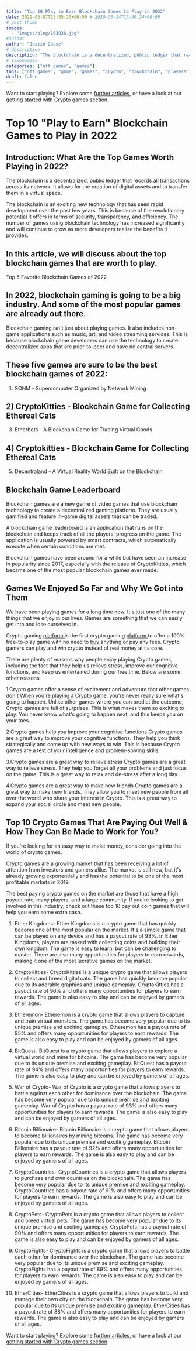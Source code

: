 ```yaml
---
title: "Top 10 Play to Earn Blockchain Games to Play in 2022"
date: 2022-03-07T13:55:20+06:00 # 2020-03-14T15:40:24+06:00
# post thumb
images:
  - "images/blog/163036.jpg"
#author
author: "Justin Guese"
# description
description: "The blockchain is a decentralized, public ledger that records all transactions across its network. It allows for the creation of digital assets and to transfer "
# Taxonomies
categories: ["nft games", "games"]
tags: ["nft games", "game", "games", "crypto", "blockchain", "players", "popular"]
draft: false
---
```



Want to start playing? Explore some [further articles](/blog/), or have a look at our [getting started with Crypto games section](/services/how-do-i-get-started/).

# Top 10 "Play to Earn" Blockchain Games to Play in 2022

## Introduction: What Are the Top Games Worth Playing in 2022?

The blockchain is a decentralized, public ledger that records all transactions across its network. It allows for the creation of digital assets and to transfer them in a virtual space.

The blockchain is an exciting new technology that has seen rapid development over the past few years. This is because of the revolutionary potential it offers in terms of security, transparency, and efficiency. The number of games using blockchain technology has increased significantly and will continue to grow as more developers realize the benefits it provides.

## In this article, we will discuss about the top blockchain games that are worth to play.

Top 5 Favorite Blockchain Games of 2022

## In 2022, blockchain gaming is going to be a big industry. And some of the most popular games are already out there.

Blockchain gaming isn't just about playing games. It also includes non-game applications such as music, art, and video streaming services. This is because blockchain game developers can use the technology to create decentralized apps that are peer-to-peer and have no central servers.

## These five games are sure to be the best blockchain games of 2022:

1) SONM - Supercomputer Organized by Network Mining

## 2) CryptoKitties - Blockchain Game for Collecting Ethereal Cats

3) Etherbots - A Blockchain Game for Trading Virtual Goods

## 4) Cryptokitties - Blockchain Game for Collecting Ethereal Cats

5) Decentraland - A Virtual Reality World Built on the Blockchain

## Blockchain Game Leaderboard

Blockchain games are a new genre of video games that use blockchain technology to create a decentralized gaming platform. They are usually gamified and feature in-game digital assets that can be traded.

A blockchain game leaderboard is an application that runs on the blockchain and keeps track of all the players’ progress on the game. The application is usually powered by smart contracts, which automatically execute when certain conditions are met.

Blockchain games have been around for a while but have seen an increase in popularity since 2017, especially with the release of CryptoKitties, which became one of the most popular blockchain games ever made.

## Games We Enjoyed So Far and Why We Got into Them

We have been playing games for a long time now. It's just one of the many things that we enjoy in our lives. Games are something that we can easily get into and lose ourselves in.

Crypto gaming [ platform ](https://accounts.binance.com/en/register?ref=37092355) is the first crypto gaming [ platform ](https://accounts.binance.com/en/register?ref=37092355) to offer a 100% free-to-play game with no need to [ buy ](https://accounts.binance.com/en/register?ref=37092355) anything or pay any fees. Crypto gamers can play and win crypto instead of real money at its core.

There are plenty of reasons why people enjoy playing Crypto games, including the fact that they help us relieve stress, improve our cognitive functions, and keep us entertained during our free time. Below are some other reasons 

1.Crypto games offer a sense of excitement and adventure that other games don't When you're playing a Crypto game, you're never really sure what's going to happen. Unlike other games where you can predict the outcome, Crypto games are full of surprises. This is what makes them so exciting to play. You never know what's going to happen next, and this keeps you on your toes. 

2.Crypto games help you improve your cognitive functions Crypto games are a great way to improve your cognitive functions. They help you think strategically and come up with new ways to win. This is because Crypto games are a test of your intelligence and problem-solving skills. 

3.Crypto games are a great way to relieve stress Crypto games are a great way to relieve stress. They help you forget all your problems and just focus on the game. This is a great way to relax and de-stress after a long day. 

4.Crypto games are a great way to make new friends Crypto games are a great way to make new friends. They allow you to meet new people from all over the world who share your interest in Crypto. This is a great way to expand your social circle and meet new people.

## Top 10 Crypto Games That Are Paying Out Well & How They Can Be Made to Work for You?

If you're looking for an easy way to make money, consider going into the world of crypto games.

Crypto games are a growing market that has been receiving a lot of attention from investors and gamers alike. The market is still new, but it's already growing exponentially and has the potential to be one of the most profitable markets in 2019.

The best paying crypto games on the market are those that have a high payout rate, many players, and a large community. If you're looking to get involved in this industry, check out these top 10 pay out coin games that will help you earn some extra cash.

1. Ether Kingdoms- Ether Kingdoms is a crypto game that has quickly become one of the most popular on the market. It's a simple game that can be played on any device and has a payout rate of 98%. In Ether Kingdoms, players are tasked with collecting coins and building their own kingdom. The game is easy to learn, but can be challenging to master. There are also many opportunities for players to earn rewards, making it one of the most lucrative games on the market. 

2. CryptoKitties- CryptoKitties is a unique crypto game that allows players to collect and breed digital cats. The game has quickly become popular due to its adorable graphics and unique gameplay. CryptoKitties has a payout rate of 96% and offers many opportunities for players to earn rewards. The game is also easy to play and can be enjoyed by gamers of all ages. 

3. Etheremon- Etheremon is a crypto game that allows players to capture and train virtual monsters. The game has become very popular due to its unique premise and exciting gameplay. Etheremon has a payout rate of 95% and offers many opportunities for players to earn rewards. The game is also easy to play and can be enjoyed by gamers of all ages. 

4. BitQuest- BitQuest is a crypto game that allows players to explore a virtual world and mine for bitcoins. The game has become very popular due to its unique premise and exciting gameplay. BitQuest has a payout rate of 94% and offers many opportunities for players to earn rewards. The game is also easy to play and can be enjoyed by gamers of all ages. 

5. War of Crypto- War of Crypto is a crypto game that allows players to battle against each other for dominance over the blockchain. The game has become very popular due to its unique premise and exciting gameplay. War of Crypto has a payout rate of 93% and offers many opportunities for players to earn rewards. The game is also easy to play and can be enjoyed by gamers of all ages. 

6. Bitcoin Billionaire- Bitcoin Billionaire is a crypto game that allows players to become billionaires by mining bitcoins. The game has become very popular due to its unique premise and exciting gameplay. Bitcoin Billionaire has a payout rate of 92% and offers many opportunities for players to earn rewards. The game is also easy to play and can be enjoyed by gamers of all ages. 

7. CryptoCountries- CryptoCountries is a crypto game that allows players to purchase and own countries on the blockchain. The game has become very popular due to its unique premise and exciting gameplay. CryptoCountries has a payout rate of 91% and offers many opportunities for players to earn rewards. The game is also easy to play and can be enjoyed by gamers of all ages. 

8. CryptoPets- CryptoPets is a crypto game that allows players to collect and breed virtual pets. The game has become very popular due to its unique premise and exciting gameplay. CryptoPets has a payout rate of 90% and offers many opportunities for players to earn rewards. The game is also easy to play and can be enjoyed by gamers of all ages. 

9. CryptoFights- CryptoFights is a crypto game that allows players to battle each other for dominance over the blockchain. The game has become very popular due to its unique premise and exciting gameplay. CryptoFights has a payout rate of 89% and offers many opportunities for players to earn rewards. The game is also easy to play and can be enjoyed by gamers of all ages. 

10. EtherCities- EtherCities is a crypto game that allows players to build and manage their own city on the blockchain. The game has become very popular due to its unique premise and exciting gameplay. EtherCities has a payout rate of 88% and offers many opportunities for players to earn rewards. The game is also easy to play and can be enjoyed by gamers of all ages.

Want to start playing? Explore some [further articles](/blog/), or have a look at our [getting started with Crypto games section](/services/how-do-i-get-started/).


